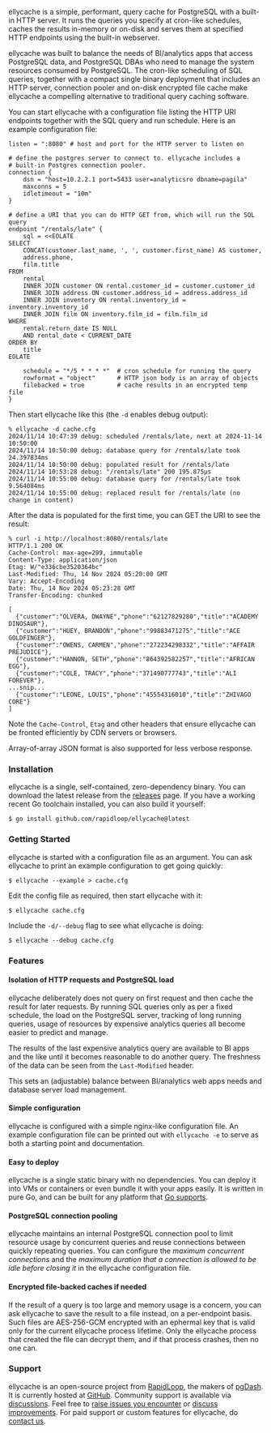 
ellycache is a simple, performant, query cache for PostgreSQL with a built-in
HTTP server. It runs the queries you specify at cron-like schedules, caches the
results in-memory or on-disk and serves them at specified HTTP endpoints using
the built-in webserver.

ellycache was built to balance the needs of BI/analytics apps that access
PostgreSQL data, and PostgreSQL DBAs who need to manage the system resources
consumed by PostgreSQL. The cron-like scheduling of SQL queries, together with
a compact single binary deployment that includes an HTTP server, connection
pooler and on-disk encrypted file cache make ellycache a compelling alternative
to traditional query caching software.

You can start ellycache with a configuration file listing the HTTP URI endpoints
together with the SQL query and run schedule. Here is an example configuration
file:

```hcl
listen = ":8080" # host and port for the HTTP server to listen on

# define the postgres server to connect to. ellycache includes a
# built-in Postgres connection pooler.
connection {
	dsn = "host=10.2.2.1 port=5433 user=analyticsro dbname=pagila"
	maxconns = 5
	idletimeout = "10m"
}

# define a URI that you can do HTTP GET from, which will run the SQL query
endpoint "/rentals/late" {
	sql = <<EOLATE
SELECT
	CONCAT(customer.last_name, ', ', customer.first_name) AS customer,
	address.phone,
	film.title
FROM
	rental
	INNER JOIN customer ON rental.customer_id = customer.customer_id
	INNER JOIN address ON customer.address_id = address.address_id
	INNER JOIN inventory ON rental.inventory_id = inventory.inventory_id
	INNER JOIN film ON inventory.film_id = film.film_id
WHERE
	rental.return_date IS NULL
	AND rental_date < CURRENT_DATE
ORDER BY
	title
EOLATE

	schedule = "*/5 * * * *"  # cron schedule for running the query
	rowformat = "object"      # HTTP json body is an array of objects
	filebacked = true         # cache results in an encrypted temp file
}
```

Then start ellycache like this (the `-d` enables debug output):

```
% ellycache -d cache.cfg
2024/11/14 10:47:39 debug: scheduled /rentals/late, next at 2024-11-14 10:50:00
2024/11/14 10:50:00 debug: database query for /rentals/late took 24.397834ms
2024/11/14 10:50:00 debug: populated result for /rentals/late
2024/11/14 10:53:28 debug: "/rentals/late" 200 195.875µs
2024/11/14 10:55:00 debug: database query for /rentals/late took 9.564084ms
2024/11/14 10:55:00 debug: replaced result for /rentals/late (no change in content)
```

After the data is populated for the first time, you can GET the URI to see the result:

```
% curl -i http://localhost:8080/rentals/late
HTTP/1.1 200 OK
Cache-Control: max-age=299, immutable
Content-Type: application/json
Etag: W/"e336cbe3520364bc"
Last-Modified: Thu, 14 Nov 2024 05:20:00 GMT
Vary: Accept-Encoding
Date: Thu, 14 Nov 2024 05:23:28 GMT
Transfer-Encoding: chunked

[
  {"customer":"OLVERA, DWAYNE","phone":"62127829280","title":"ACADEMY DINOSAUR"},
  {"customer":"HUEY, BRANDON","phone":"99883471275","title":"ACE GOLDFINGER"},
  {"customer":"OWENS, CARMEN","phone":"272234298332","title":"AFFAIR PREJUDICE"},
  {"customer":"HANNON, SETH","phone":"864392582257","title":"AFRICAN EGG"},
  {"customer":"COLE, TRACY","phone":"371490777743","title":"ALI FOREVER"},
...snip...
  {"customer":"LEONE, LOUIS","phone":"45554316010","title":"ZHIVAGO CORE"}
]
```

Note the `Cache-Control`, `Etag` and other headers that ensure ellycache can be
fronted efficiently by CDN servers or browsers.

Array-of-array JSON format is also supported for less verbose response.

### Installation

ellycache is a single, self-contained, zero-dependency binary. You can download
the latest release from the [releases](https://github.com/rapidloop/ellycache/releases)
page. If you have a working recent Go toolchain installed, you can also build
it yourself:

```shell
$ go install github.com/rapidloop/ellycache@latest
```

### Getting Started

ellycache is started with a configuration file as an argument. You can ask
ellycache to print an example configuration to get going quickly:

```
$ ellycache --example > cache.cfg
```

Edit the config file as required, then start ellycache with it:

```
$ ellycache cache.cfg
```

Include the `-d/--debug` flag to see what ellycache is doing:

```
$ ellycache --debug cache.cfg
```

### Features

#### Isolation of HTTP requests and PostgreSQL load

ellycache deliberately does not query on first request and then cache the result
for later requests. By running SQL queries only as per a fixed schedule, the
load on the PostgreSQL server, tracking of long running queries, usage of
resources by expensive analytics queries all become easier to predict and
manage.

The results of the last expensive analytics query are available to BI apps and
the like until it becomes reasonable to do another query. The freshness of the
data can be seen from the `Last-Modified` header.

This sets an (adjustable) balance between BI/analytics web apps needs and
database server load management.

#### Simple configuration

ellycache is configured with a simple nginx-like configuration file. An example
configuration file can be printed out with `ellycache -e` to serve as both a
starting point and documentation.

#### Easy to deploy

ellycache is a single static binary with no dependencies. You can deploy it into
VMs or containers or even bundle it with your apps easily. It is written in
pure Go, and can be built for any platform that [Go supports](https://go.dev/wiki/MinimumRequirements).

#### PostgreSQL connection pooling

ellycache maintains an internal PostgreSQL connection pool to limit resource
usage by concurrent queries and reuse connections between quickly repeating
queries. You can configure the *maximum concurrent connections* and
the *maximum duration that a connection is allowed to be idle before closing
it* in the ellycache configuration file.

#### Encrypted file-backed caches if needed

If the result of a query is too large and memory usage is a concern, you can ask
ellycache to save the result to a file instead, on a per-endpoint basis. Such
files are AES-256-GCM encrypted with an ephermal key that is valid only for the
current ellycache process lifetime. Only the ellycache process that created the
file can decrypt them, and if that process crashes, then no one can.

### Support

ellycache is an open-source project from [RapidLoop](https://rapidloop.com),
the makers of [pgDash](https://pgdash.io). It is
currently hosted at [GitHub](https://github.com/rapidloop/ellycache). Community
support is available via
[discussions](https://github.com/rapidloop/ellycache/discussions).
Feel free to [raise issues you encounter](https://github.com/rapidloop/ellycache/issues) or
[discuss improvements](https://github.com/rapidloop/ellycache/discussions). For
paid support or custom features for ellycache, do [contact us](mailto:hello@rapidloop.com).

